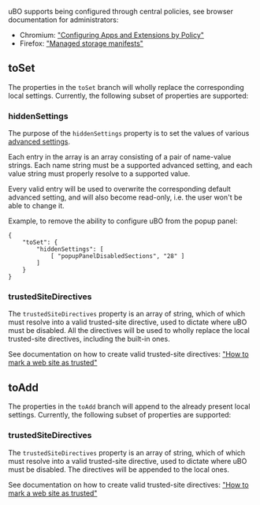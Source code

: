 uBO supports being configured through central policies, see browser documentation for administrators:

- Chromium: ["Configuring Apps and Extensions by Policy"](https://www.chromium.org/administrators/configuring-policy-for-extensions)
- Firefox: ["Managed storage manifests"](https://developer.mozilla.org/en-US/docs/Mozilla/Add-ons/WebExtensions/Native_manifests#Managed_storage_manifests)

## toSet

The properties in the `toSet` branch will wholly replace the corresponding local settings. Currently, the following subset of properties are supported:

### hiddenSettings

The purpose of the `hiddenSettings` property is to set the values of various [advanced settings](./Advanced-settings).

Each entry in the array is an array consisting of a pair of name-value strings. Each name string must be a supported advanced setting, and each value string must properly resolve to a supported value.

Every valid entry will be used to overwrite the corresponding default advanced setting, and will also become read-only, i.e. the user won't be able to change it.

Example, to remove the ability to configure uBO from the popup panel:

    {
        "toSet": {
            "hiddenSettings": [
                [ "popupPanelDisabledSections", "28" ]
            ]
        }
    }

### trustedSiteDirectives

The `trustedSiteDirectives` property is an array of string, which of which must resolve into a valid trusted-site directive, used to dictate where uBO must be disabled. All the directives will be used to wholly replace the local trusted-site directives, including the built-in ones.

See documentation on how to create valid trusted-site directives: ["How to mark a web site as trusted"](./How-to-mark-a-web-site-as-trusted)

## toAdd

The properties in the `toAdd` branch will append to the already present local settings. Currently, the following subset of properties are supported:

### trustedSiteDirectives

The `trustedSiteDirectives` property is an array of string, which of which must resolve into a valid trusted-site directive, used to dictate where uBO must be disabled. The directives will be appended to the local ones.

See documentation on how to create valid trusted-site directives: ["How to mark a web site as trusted"](./How-to-mark-a-web-site-as-trusted)
